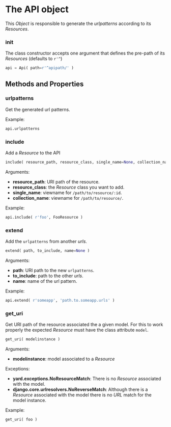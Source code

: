 # The API object

This *Object* is responsible to generate the *urlpatterns* according to its *Resources*.


### init

The class constructor accepts one argument that defines the pre-path of its *Resources* (defaults to `r'^`)

```python
api = Api( path=r'^apipath/' )
```


## Methods and Properties

### urlpatterns

Get the generated url patterns.

Example:

```python
api.urlpatterns
```


### include

Add a *Resource* to the API

```python
include( resource_path, resource_class, single_name=None, collection_name=None )
```

Arguments:

- **resource_path**: URI path of the resource.
- **resource_class**: the *Resource* class you want to add.
- **single_name**: viewname for `/path/to/resource/:id`.
- **collection_name**: viewname for `/path/to/resource/`.

Example:

```python
api.include( r'foo', FooResource )
```


### extend

Add the `urlpatterns` from another *urls*.

```python
extend( path, to_include, name=None )
```
	
Arguments:

- **path**: URI path to the new `urlpatterns`.
- **to_include**: path to the other *urls*.
- **name**: name of the url pattern.

Example:

```python
api.extend( r'someapp', 'path.to.someapp.urls' )
```


### get_uri

Get URI path of the resource associated the a given model. For this to work properly the expected *Resource* must have the class attribute `model`.

```python
get_uri( modelinstance )
```

Arguments:

- **modelinstance**: model associated to a *Resource*

Exceptions:

- **yard.exceptions.NoResourceMatch**: There is no *Resource* associated with the model.
- **django.core.urlresolvers.NoReverseMatch**: Although there is a *Resource* associated with the model there is no *URL* match for the model instance.

Example:

```python
get_uri( foo )
```
